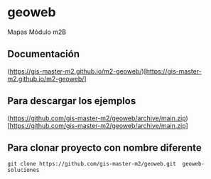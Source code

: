 # geoweb
Mapas Módulo m2B

## Documentación 

(https://gis-master-m2.github.io/m2-geoweb/)[https://gis-master-m2.github.io/m2-geoweb/]


## Para descargar los ejemplos 

(https://github.com/gis-master-m2/geoweb/archive/main.zip)[https://github.com/gis-master-m2/geoweb/archive/main.zip]


## Para clonar proyecto con nombre diferente

```
git clone https://github.com/gis-master-m2/geoweb.git  geoweb-soluciones

```